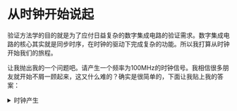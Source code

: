 # 从时钟开始说起

​        验证方法学的目的就是为了应付日益复杂的数字集成电路的验证需求。数字集成电路的核心其实就是同步时序，在时钟的驱动下完成复杂的功能。所以我打算从时钟开始我们的旅程。

​         让我抛出我的一个问题吧。请产生一个频率为100MHz的时钟信号。我相信很多朋友就开始不屑一顾起来，这又什么难的？确实是很简单的，下面让我贴上我的答案：

<details>
<summary>时钟产生</summary>
```verilog
//testbench.v
module testbench();

  reg clk100M;
 
  always #5 clk100M = ~clk100M;

  //Control simulation length
  initial begin
    #10000;
    $finish();
  end

endmodule : testbench
```
</details>


​         怎么样，跟你们的答案一样么？请问我的答案是正确答案么？大家可以把我的程序保存成testbench.v, 然后用modelsim跑一下仿真看看波形。

首先我们在testbench.v的所在目录下打开一个files.list文件，内容如下：

```text
+incdir+.   #Add current directory into serach path

testbench.sv
```

下面是编译和仿真命令：

```shell
#compile command
vlog -64 -f files.list -mfcu -suppress 2181 +acc=rmb -writetoplevels questa.tops

#simulation command
vsim -64 -do "log -r /*; run -all; q" -l questa.log -wlf vsim.wlf -f questa.tops -c

#open waveform
vsim -64 -view vsim.wlf
```



打开波形文件之后，相信有的朋友一下就能发现我代码有问题，我没有给时钟信号赋初始值，所以clk100M的初始状态就是X（不定态），不定态取反还是不定态，所以我的代码时钟信号会一直是不定态（X）。所以我们要给时钟一个起始值，下面是修正后的代码：

```verilog
//testbench.v
module testbench();

  reg clk100M;
 
  always #5 clk100M = ~clk100M;

  //Control simulation length
  initial begin
    #10000;
    $finish();
  end

  initial begin
    clk100M = 0;  //assign inital value for clock
  end
    
endmodule : testbench
```

​        再次进行仿真，我们发现这下时钟信号正确的产生了。大家可以测量一下时钟的频率，正好是100MHz。那是否这段代码就万无一失呢？答案是否定的。让我们用下面的命令再来运行一下仿真：

```shell
vlog -64  -timescale "1ps/1ps" testbench.v -mfcu -suppress 2181 +acc=rmb -writetoplevels questa.tops

vsim -64 -do "log -r /*; run -all; q" -l questa.log -wlf vsim.wlf -f questa.tops -c

vsim -64 -view vsim.wlf
```

​        现在再检查时钟频率，请问还是100MHz么？关键的问题是在于单位， always #5 clk100M = ~clk100M;的#5并没有指明是5ns，单位是随着timescale发生变化的。#5的单位是timescale的timeunit。一旦timeunit发生变化，那时钟的频率也就发生变化了。所以为了确保100MHz的频率，我们必须固定时间单位。一种写法是直接写成 always #5ns clk100M = ~clk100M; 但是我们发现modelsim编译会报错，因为我们文件后缀是.v, verilog不支持绝对时间延迟，所以我们需要将文件后缀改为.sv, Systemverilog支持绝对时间单位。

```verilog
//testbench.sv
module testbench();

  reg clk100M;
 
  always #5ns clk100M = ~clk100M;

  initial begin
    clk100M = 0; 
   
    #1000000;  //max sim time
    $finish();
  end
    
endmodule : testbench
```

更改一下仿真命令：

```shell
vlog -64  -timescale "1ps/1ps" testbench.sv -mfcu -suppress 2181 +acc=rmb -writetoplevels questa.tops

vsim -64 -do "log -r /*; run -all; q" -l questa.log -wlf vsim.wlf -f questa.tops -c

vsim -64 -view vsim.wlf
```

我们可以发现时钟频率又回到了100MHz了。

